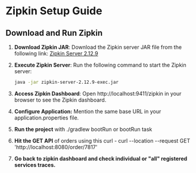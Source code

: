 # Zipkin Setup Guide

## Download and Run Zipkin

1. **Download Zipkin JAR**: Download the Zipkin server JAR file from the following link:
   [Zipkin Server 2.12.9](https://repo1.maven.org/maven2/io/zipkin/java/zipkin-server/2.12.9/zipkin-server-2.12.9-exec.jar)

2. **Execute Zipkin Server**: Run the following command to start the Zipkin server:
   ```sh
   java -jar zipkin-server-2.12.9-exec.jar

3. **Access Zipkin Dashboard**: Open http://localhost:9411/zipkin in your browser to see the Zipkin dashboard.

4. **Configure Application:** Mention the same base URL in your application.properties file.

5. **Run the project** with ./gradlew bootRun or bootRun task
6. **Hit the GET API** of orders using this curl - curl --location --request GET 'http://localhost:8080/order/7817'
7. **Go back to zipkin dashboard and check individual or "all" registered services traces.**
